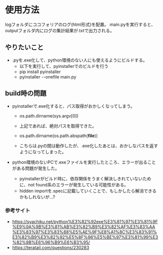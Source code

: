 # 使用方法
logフォルダにココフォリアのログ(html形式)を配置。
main.pyを実行すると、outputフォルダ内にログの集計結果が.txtで出力される。


## やりたいこと
- .pyを.exe化して、python環境のない人にも使えるようにビルドする。
  - 以下を実行して、pyinstallerでのビルドを行う
  - pip install pyinstaller
  - pyinstaller --onefile main.py

## build時の問題  
- pyinstallerで.exe化すると、パス取得がおかしくなってしまう。
  - os.path.dirname(sys.argv[0])
  - 上記であれば、絶対パスを取得できた。

  - os.path.dirname(os.path.abspath(__file__))
  - こちらは.pyの間は動作したが、.exe化したあとは、おかしなパスを返すようになってしまった。

- python環境のないPCで.exeファイルを実行したところ、エラーが出ることがある問題が発生した。
  - pyinstallerがビルド時に、依存関係をうまく解決しきれていないために、not found系のエラーが発生している可能性がある。
  - hidden importを.specに記載していくことで、もしかしたら解消できるかもしれないが...?  

### 参考サイト
- https://syachiku.net/python%E3%82%92exe%E3%81%97%E3%81%9F%E9%9A%9B%E3%81%AB%E3%82%B9%E3%82%AF%E3%83%AA%E3%83%97%E3%83%88%E5%AE%9F%E8%A1%8C%E3%83%91%E3%82%B9%E3%82%92%E5%8F%96%E5%BE%97%E3%81%99%E3%82%8B%E6%96%B9%E6%B3%95/
- https://teratail.com/questions/230283